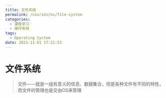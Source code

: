 ```yaml
---
title: 文件系统
permalink: /courses/os/file-system
categories: 
  - 课程学习
  - 操作系统
tags: 
  - Operating System
date: 2021-11-01 17:21:53
---
```


# 文件系统

> 文件——就是一组有意义的信息、数据集合，但是各种文件有不同的特性，而文件的管理也是交由OS来管理

